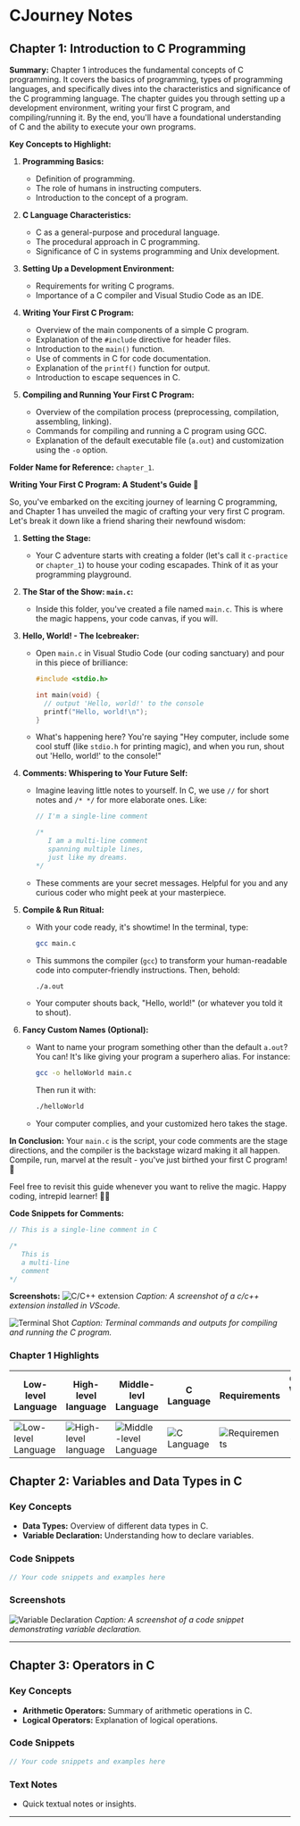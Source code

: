 # CJourney Notes

## Chapter 1: Introduction to C Programming

**Summary:**
Chapter 1 introduces the fundamental concepts of C programming. It covers the basics of programming, types of programming languages, and specifically dives into the characteristics and significance of the C programming language. The chapter guides you through setting up a development environment, writing your first C program, and compiling/running it. By the end, you'll have a foundational understanding of C and the ability to execute your own programs.

**Key Concepts to Highlight:**
1. **Programming Basics:**
   - Definition of programming.
   - The role of humans in instructing computers.
   - Introduction to the concept of a program.

2. **C Language Characteristics:**
   - C as a general-purpose and procedural language.
   - The procedural approach in C programming.
   - Significance of C in systems programming and Unix development.

3. **Setting Up a Development Environment:**
   - Requirements for writing C programs.
   - Importance of a C compiler and Visual Studio Code as an IDE.

4. **Writing Your First C Program:**
   - Overview of the main components of a simple C program.
   - Explanation of the `#include` directive for header files.
   - Introduction to the `main()` function.
   - Use of comments in C for code documentation.
   - Explanation of the `printf()` function for output.
   - Introduction to escape sequences in C.

5. **Compiling and Running Your First C Program:**
   - Overview of the compilation process (preprocessing, compilation, assembling, linking).
   - Commands for compiling and running a C program using GCC.
   - Explanation of the default executable file (`a.out`) and customization using the `-o` option.

**Folder Name for Reference:**
    `chapter_1`.

**Writing Your First C Program: A Student's Guide 🚀**

So, you've embarked on the exciting journey of learning C programming, and Chapter 1 has unveiled the magic of crafting your very first C program. Let's break it down like a friend sharing their newfound wisdom:

1. **Setting the Stage:**
   - Your C adventure starts with creating a folder (let's call it `c-practice` or `chapter_1`) to house your coding escapades. Think of it as your programming playground.

2. **The Star of the Show: `main.c`:**
   - Inside this folder, you've created a file named `main.c`. This is where the magic happens, your code canvas, if you will.

3. **Hello, World! - The Icebreaker:**
   - Open `main.c` in Visual Studio Code (our coding sanctuary) and pour in this piece of brilliance:
     ```c
     #include <stdio.h>

     int main(void) {
       // output 'Hello, world!' to the console
       printf("Hello, world!\n");
     }
     ```
   - What's happening here? You're saying "Hey computer, include some cool stuff (like `stdio.h` for printing magic), and when you run, shout out 'Hello, world!' to the console!"

4. **Comments: Whispering to Your Future Self:**
   - Imagine leaving little notes to yourself. In C, we use `//` for short notes and `/* */` for more elaborate ones. Like:
     ```c
     // I'm a single-line comment

     /*
        I am a multi-line comment
        spanning multiple lines,
        just like my dreams.
     */
     ```
   - These comments are your secret messages. Helpful for you and any curious coder who might peek at your masterpiece.

5. **Compile & Run Ritual:**
   - With your code ready, it's showtime! In the terminal, type:
     ```bash
     gcc main.c
     ```
   - This summons the compiler (`gcc`) to transform your human-readable code into computer-friendly instructions. Then, behold:
     ```bash
     ./a.out
     ```
   - Your computer shouts back, "Hello, world!" (or whatever you told it to shout).

6. **Fancy Custom Names (Optional):**
   - Want to name your program something other than the default `a.out`? You can! It's like giving your program a superhero alias. For instance:
     ```bash
     gcc -o helloWorld main.c
     ```
     Then run it with:
     ```bash
     ./helloWorld
     ```
   - Your computer complies, and your customized hero takes the stage.

**In Conclusion:**
Your `main.c` is the script, your code comments are the stage directions, and the compiler is the backstage wizard making it all happen. Compile, run, marvel at the result - you've just birthed your first C program! 🌟

Feel free to revisit this guide whenever you want to relive the magic. Happy coding, intrepid learner! 🚀✨

**Code Snippets for Comments:**
```c
// This is a single-line comment in C

/*
   This is
   a multi-line
   comment
*/
```

**Screenshots:**
![C/C++ extension](https://github.com/Adebowale-Morakinyo/CJourney/blob/main/chapter_1/Highlight/setup_extension.png)
*Caption: A screenshot of a c/c++ extension installed in VScode.*

![Terminal Shot](https://github.com/Adebowale-Morakinyo/CJourney/blob/main/chapter_1/Highlight/terminal_output.png)
*Caption: Terminal commands and outputs for compiling and running the C program.*

### Chapter 1 Highlights

| Low-level Language | High-level language | Middle-levl Language | C Language | Requirements | Comments: Whispering to My Future Self |
| ------------------ | -------------------- | ------------------------------ | ---------------------------------------- | -------------------- | ----------------------------- |
| ![Low-level Language](https://github.com/Adebowale-Morakinyo/CJourney/blob/main/chapter_1/Highlight/c1_h1.png) | ![High-level language](https://github.com/Adebowale-Morakinyo/CJourney/blob/main/chapter_1/Highlight/c1_h2.png) | ![Middle-level Language](https://github.com/Adebowale-Morakinyo/CJourney/blob/main/chapter_1/Highlight/c1_h3.png) | ![C Language](https://github.com/Adebowale-Morakinyo/CJourney/blob/main/chapter_1/Highlight/c1_h4.png) | ![Requirements](https://github.com/Adebowale-Morakinyo/CJourney/blob/main/chapter_1/Highlight/c1_h5.png) | - |

## Chapter 2: Variables and Data Types in C

### Key Concepts
- **Data Types:** Overview of different data types in C.
- **Variable Declaration:** Understanding how to declare variables.

### Code Snippets
```c
// Your code snippets and examples here
```

### Screenshots
![Variable Declaration](link_to_screenshot.png)
*Caption: A screenshot of a code snippet demonstrating variable declaration.*

---

## Chapter 3: Operators in C

### Key Concepts
- **Arithmetic Operators:** Summary of arithmetic operations in C.
- **Logical Operators:** Explanation of logical operations.

### Code Snippets
```c
// Your code snippets and examples here
```

### Text Notes
- Quick textual notes or insights.

---

<!-- Repeat the above structure for each chapter -->

```
